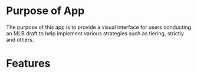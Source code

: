 # Purpose of App
The purpose of this app is to provide a visual interface for users conducting an MLB draft to help implement various strategies such as tiering, strictly and others. 

# Features
